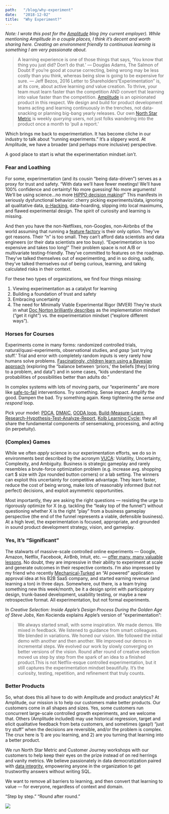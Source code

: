 ```yaml
---
path:	"/blog/why-experiment"
date:	"2018-12-02"
title:	"Why Experiment?"
---
```


*Note: I wrote this post for the *[*Amplitude*](https://amplitude.com/)* blog (my current employer). While mentioning Amplitude in a couple places, I think it’s decent and worth sharing here. Creating an environment friendly to continuous learning is something I am very passionate about.*


> A learning experience is one of those things that says, ‘You know that thing you just did? Don’t do that.’ — Douglas Adams, The Salmon of Doubt
> If you’re good at course correcting, being wrong may be less costly than you think, whereas being slow is going to be expensive for sure. — Jeff Bezos, 2016 Letter to Shareholders“Experimentation” is, at its core, about active learning *and* value creation. To thrive, your team must learn faster than the competition AND convert that learning into value faster than the competition. [Amplitude](https://amplitude.com/) is an opinionated product in this respect. We design and build for product development teams acting and learning continuously in the trenches, not data-snacking or planning big-bang yearly releases. Our own [North Star Metric](https://amplitude.com/blog/2018/03/21/product-north-star-metric) is weekly *querying* users, not just folks wandering into the product once a month to ‘pull a report.’

Which brings me back to experimentation. It has become cliche in our industry to talk about “running experiments.” It’s a slippery word. At Amplitude, we have a broader (and perhaps more inclusive) perspective.

A good place to start is what the experimentation mindset *isn’t*.

### Fear and Loathing

For some, experimentation (and its cousin “being data-driven”) serves as a proxy for trust and safety. “With data we’ll have fewer meetings! We’ll have 100% confidence and certainty! No more guessing! No more arguments! We’ll be using science…no more [HiPPO decision making](https://www.forbes.com/sites/bernardmarr/2017/10/26/data-driven-decision-making-beware-of-the-hippo-effect/#72110a7a80f9)!” This manifests in seriously dysfunctional behavior: cherry picking experiments/data, ignoring all qualitative data, [p-Hacking](https://papers.ssrn.com/sol3/papers.cfm?abstract_id=3204791), data-hoarding, slipping into local maximums, and flawed experimental design. The spirit of curiosity and learning is missing.

And then you have the non-Netflixes, non-Googles, non-Airbnbs of the world assuming that running a [feature factory](https://hackernoon.com/12-signs-youre-working-in-a-feature-factory-44a5b938d6a2) is their only option. They’ve got reasons. Their “n” is too small. They can’t afford data scientists and data engineers (or their data scientists are too busy). “Experimentation is too expensive and takes too long!” Their problem space is not A/B or multivariate testing-friendly. They’ve committed to features on the roadmap. They’ve talked themselves out of experimenting, and in so doing, sadly, they’ve talked themselves out of being curious, learning, and taking calculated risks in their context.

For these two types of organizations, we find four things missing:

1. Viewing experimentation as a catalyst for learning
2. Building a foundation of trust and safety
3. Embracing uncertainty
4. The need for Minimally Viable Experimental Rigor (MVER)
They’re stuck in what [Doc Norton brilliantly describes](https://www.youtube.com/watch?v=9Khvf1oExds) as the implementation mindset (“get it right”) vs. the experimentation mindset (“explore different ways”).

### Horses for Courses

Experiments come in many forms: randomized controlled trials, natural/quasi-experiments, observational studies, and *gasp* ‘just trying stuff.’ Trial and error with completely random inputs is very rarely how humans solve problems. [Fascinatingly, children learn using a Bayesian approach](https://slate.com/technology/2012/10/how-do-children-learn-so-quickly-bayesian-statistics-and-probabilities-help-nate-silver-and-kids.html) (exploring the “balance between ‘priors,’ the beliefs [they] bring to a problem, and data”) and in some cases, “kids understand the probabilities of possibilities better than adults do.”

In complex systems with lots of moving parts, our “experiments” are more like [safe-to-fail](http://cognitive-edge.com/methods/safe-to-fail-probes/) interventions. Try something. Sense impact. Amplify the good. Dampen the bad. Try something again. Keep tightening the *sense and respond* loop.

Pick your model: [PDCA](https://en.wikipedia.org/wiki/PDCA), [DMAIC](https://en.wikipedia.org/wiki/DMAIC), [OODA loop](https://en.wikipedia.org/wiki/OODA_loop), [Build-Measure-Learn](https://steveblank.com/2015/05/06/build-measure-learn-throw-things-against-the-wall-and-see-if-they-work/), [Research-Hypothesis-Test-Analyze-Report](https://en.wikipedia.org/wiki/Scientific_method), [Kolb Learning Cycle](https://en.wikipedia.org/wiki/Kolb%27s_experiential_learning); they all share the fundamental components of sensemaking, processing, and acting (in perpetuity).

### (Complex) Games

While we often *apply* science in our experimentation efforts, we do so in environments best described by the acronym [VUCA](https://en.wikipedia.org/wiki/Volatility,_uncertainty,_complexity_and_ambiguity): Volatility, Uncertainty, Complexity, and Ambiguity. Business is strategic gameplay and rarely resembles a brute-force optimization problem (e.g. increase avg. shopping cart $ size with 2px rounded button corners) or a lab setting. The winners can exploit this uncertainty for competitive advantage. They learn faster, reduce the cost of being wrong, make lots of reasonably informed (but not perfect) decisions, and exploit asymmetric opportunities.

Most importantly, they are asking the right questions — resisting the urge to rigorously optimize for X (e.g. tackling the “leaky top of the funnel”) without questioning whether X is the right “play” from a business gameplay perspective (the end of the funnel represents a viable, defensible business). At a high level, the experimentation is focused, appropriate, and grounded in sound product development strategy, vision, and gameplay.

### Yes, It’s “Significant”

The stalwarts of massive-scale controlled online experiments — Google, Amazon, Netflix, Facebook, AirBnb, Intuit, etc. — [offer many, many valuable lessons](https://www.fastcompany.com/3063846/why-these-tech-companies-keep-running-thousands-of-failed). No doubt, they are impressive in their ability to experiment at scale and generate outcomes in their respective contexts. I’m also impressed by my friend who recently [Mechanical-Turked](https://en.wikipedia.org/wiki/Amazon_Mechanical_Turk) an “AI powered” application approval idea at his B2B SaaS company, and started earning revenue (and learning a ton) in three days. Somewhere, out there, is a team trying something new this week/month, be it a design sprint with participatory design, trunk-based development, usability testing, or maybe a new retrospective format. All experimentation, but not formal experiments.

In *Creative Selection: Inside Apple’s Design Process During the Golden Age of Steve Jobs*, Ken Kocienda explains Apple’s version of “experimentation”:


> We always started small, with some inspiration. We made demos. We mixed in feedback. We listened to guidance from smart colleagues. We blended in variations. We honed our vision. We followed the initial demo with another and then another. We improved our demos in incremental steps. We evolved our work by slowly converging on better versions of the vision. Round after round of creative selection moved us step by step from the spark of an idea to a finished product.This is not Netflix-esque controlled experimentation, but it still captures the experimentation mindset beautifully. It’s the curiosity, testing, repetition, and refinement that truly counts.

### Better Products

So, what does this all have to do with Amplitude and product analytics? At Amplitude, our mission is to help our customers make better products. Our customers come in all shapes and sizes. Yes, some customers run concurrent large-scale controlled growth experiments, and we welcome that. Others (Amplitude included) may use historical regression, target and elicit qualitative feedback from beta customers, and sometimes (gasp!) “just try stuff” when the decisions are reversible, and/or the problem is complex. The crux here is 1) are you learning, and 2) are you turning that learning into a better product.

We run North Star Metric and Customer Journey workshops with our customers to help keep their eyes on the prize instead of on red herrings and vanity metrics. We believe passionately in data democratization paired with [data integrity](https://amplitude.com/taxonomy), empowering anyone in the organization to get trustworthy answers without writing SQL.

We want to remove all barriers to learning, and then convert that learning to value — for everyone, regardless of context and domain.

“Step by step.” “Round after round.”

![](/images/1*rMXXlKlNYoGXcvArVxEMWQ.png)